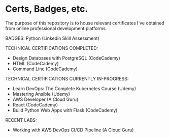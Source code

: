 # Certs, Badges, etc.

The purpose of this repository is to house relevant certificates I've obtained from online professional development platforms. 

BADGES:
Python (Linkedin Skill Assessment)

TECHNICAL CERTIFICATIONS COMPLETED:
- Design Databases with PostgreSQL (CodeCademy)
- HTML (CodeCademy)
- Command Line (CodeCademy)


TECHNICAL CERTIFICATIONS CURRENTLY IN-PROGRESS:
- Learn DevOps: The Complete Kubernetes Course (Udemy)
- Mastering Ansible (Udemy)
- AWS Developer (A Cloud Guru)
- React (CodeCademy)
- Build Python Web Apps with Flask (CodeCademy)


RECENT LABS:
- Working with AWS DevOps CI/CD Pipeline (A Cloud Guru)
